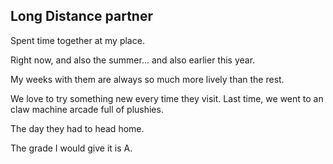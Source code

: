 ## Long Distance partner

Spent time together at my place.

Right now, and also the summer... and also earlier this year.

My weeks with them are always so much more lively than the rest.

We love to try something new every time they visit. Last time, we went to an claw machine arcade full of plushies.

The day they had to head home.

The grade I would give it is A.